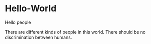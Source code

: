 # Hello-World

Hello people

There are different kinds of people in this world.
There should be no discrimination between humans.
